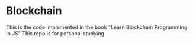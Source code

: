 # Blockchain
This is the code implemented in the book "Learn Blockchain Programming in JS"
This repo is for personal studying

